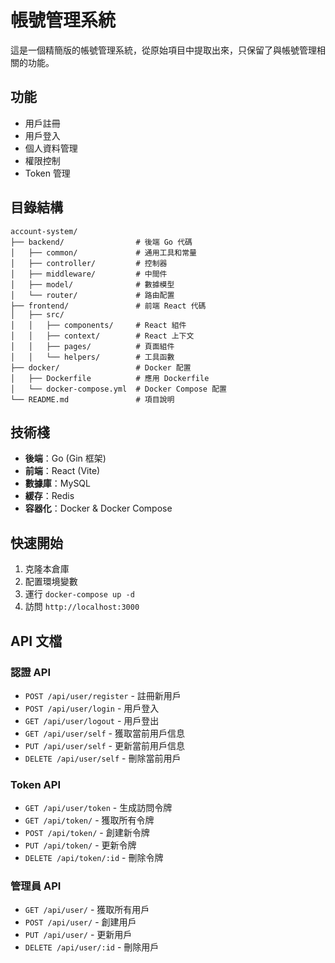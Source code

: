 # 帳號管理系統

這是一個精簡版的帳號管理系統，從原始項目中提取出來，只保留了與帳號管理相關的功能。

## 功能

- 用戶註冊
- 用戶登入
- 個人資料管理
- 權限控制
- Token 管理

## 目錄結構

```
account-system/
├── backend/                # 後端 Go 代碼
│   ├── common/             # 通用工具和常量
│   ├── controller/         # 控制器
│   ├── middleware/         # 中間件
│   ├── model/              # 數據模型
│   └── router/             # 路由配置
├── frontend/               # 前端 React 代碼
│   ├── src/
│   │   ├── components/     # React 組件
│   │   ├── context/        # React 上下文
│   │   ├── pages/          # 頁面組件
│   │   └── helpers/        # 工具函數
├── docker/                 # Docker 配置
│   ├── Dockerfile          # 應用 Dockerfile
│   └── docker-compose.yml  # Docker Compose 配置
└── README.md               # 項目說明
```

## 技術棧

- **後端**：Go (Gin 框架)
- **前端**：React (Vite)
- **數據庫**：MySQL
- **緩存**：Redis
- **容器化**：Docker & Docker Compose

## 快速開始

1. 克隆本倉庫
2. 配置環境變數
3. 運行 `docker-compose up -d`
4. 訪問 `http://localhost:3000`

## API 文檔

### 認證 API

- `POST /api/user/register` - 註冊新用戶
- `POST /api/user/login` - 用戶登入
- `GET /api/user/logout` - 用戶登出
- `GET /api/user/self` - 獲取當前用戶信息
- `PUT /api/user/self` - 更新當前用戶信息
- `DELETE /api/user/self` - 刪除當前用戶

### Token API

- `GET /api/user/token` - 生成訪問令牌
- `GET /api/token/` - 獲取所有令牌
- `POST /api/token/` - 創建新令牌
- `PUT /api/token/` - 更新令牌
- `DELETE /api/token/:id` - 刪除令牌

### 管理員 API

- `GET /api/user/` - 獲取所有用戶
- `POST /api/user/` - 創建用戶
- `PUT /api/user/` - 更新用戶
- `DELETE /api/user/:id` - 刪除用戶
